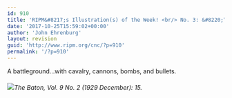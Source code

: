 ```yaml
---
id: 910
title: 'RIPM&#8217;s Illustration(s) of the Week! <br/> No. 3: &#8220;The orchestra player&#8217;s idea of a modern score&#8221;'
date: '2017-10-25T15:59:02+00:00'
author: 'John Ehrenburg'
layout: revision
guid: 'http://www.ripm.org/cnc/?p=910'
permalink: '/?p=910'
---
```


A battleground…with cavalry, cannons, bombs, and bullets.

###### ![](http://www.ripm.org/cnc/wp-content/uploads/2017/10/3-graphic-score.jpg)*The Baton*, Vol. 9 No. 2 (1929 December): 15.